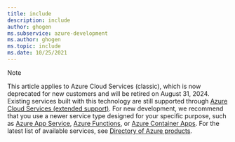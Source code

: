 ```yaml
---
title: include
description: include
author: ghogen
ms.subservice: azure-development
ms.author: ghogen
ms.topic: include
ms.date: 10/25/2021
---
```

> [!NOTE]
> This article applies to Azure Cloud Services (classic), which is now deprecated for new customers and will be retired on August 31, 2024. Existing services built with this technology are still supported through [Azure Cloud Services (extended support)](../cloud-services-extended-support.md). For new development, we recommend that you use a newer service type designed for your specific purpose, such as [Azure App Service](/azure/app-service/overview), [Azure Functions](/azure/azure-functions/functions-overview?pivots=programming-language-csharp), or [Azure Container Apps](/azure/container-apps/overview). For the latest list of available services, see [Directory of Azure products](https://azure.microsoft.com/products/).
